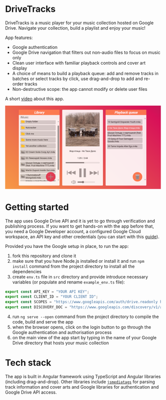 # DriveTracks

DriveTracks is a music player for your music collection hosted on Google Drive. Navigate your collection, build a playlist and enjoy your music!

App features: 
* Google authentication
* Google Drive navigation that filters out non-audio files to focus on music only
* Clean user interface with familiar playback controls and cover art display
* A choice of means to build a playback queue: add and remove tracks in batches or select tracks by click, use drag-and-drop to add and re-order tracks
* Non-destructive scope: the app cannot modify or delete user files

A short [video](https://youtu.be/bfb1Rm9EXqM) about this app.

![Screenshot](src/assets/DriveTracks.png)

# Getting started

The app uses Google Drive API and it is yet to go through verification and publishing process. If you want to get hands-on with the app before that, you need a Google Developer account, a configured Google Cloud workspace, an API key and other credentials (you can start with this [guide](https://developers.google.com/workspace/guides/get-started)).

Provided you have the Google setup in place, to run the app:
1. fork this repository and clone it
2. make sure that you have Node.js installed or install it and run `npm install` command from the project directory to install all the dependencies 
3. create `env.ts` file in `src` directory and provide introduce necessary variables (or populate and rename `example_env.ts` file): 

```TypeScript
export const API_KEY = "YOUR API KEY";
export const CLIENT_ID = "YOUR CLIENT ID";
export const SCOPES = "https://www.googleapis.com/auth/drive.readonly https://www.googleapis.com/auth/drive.metadata";
export const DISCOVERY_DOC = "https://www.googleapis.com/discovery/v1/apis/drive/v3/rest";
```

4. run `ng serve --open` command from the project directory to compile the code, build and serve the app
5. when the browser opens, click on the login button to go through the Google authentication and authorisation process
6. on the main view of the app start by typing in the name of your Google Drive directory that hosts your music collection

# Tech stack

The app is built in Angular framework using TypeScript and Angular libraries (including drag-and-drop). Other libraries include [`jsmediatags`](https://github.com/aadsm/jsmediatags) for parsing track information and cover arts and Google libraries for authentication and Google Drive API access.
